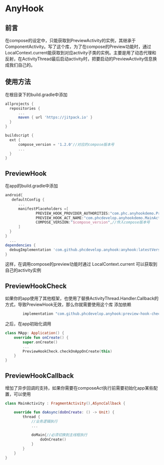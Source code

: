 # AnyHook 
## 前言
在compose的设定中，只能获取到PreviewActivity的实例，其继承于ComponentActivity。写了这个库，为了在compose的Preview功能时，通过LocalContext.current能获取到对应activity子类的实例。主要是用了动态代理和反射，在ActivityThread最后启动activity时，把要启动的PreviewActivity信息换成我们自己的。

## 使用方法
  在根目录下的build.gradle中添加
  ```gradle
  allprojects {
    repositories {
        ...
        maven { url 'https://jitpack.io' }
    }
  }
  
  buildscript {
    ext {
        compose_version = '1.2.0'//对应的compose版本号
        ...
    }
}
  ```
## PreviewHook
  在app的build.gradle中添加
  ```gradle
  android{
     defaultConfig {
        ...
        manifestPlaceholders =[
                PREVIEW_HOOK_PROVIDER_AUTHORITIES:"com.phc.anyhookdemo.PreviewHookProvider",//给provider提供的authorities,随便填，保证不重复就行
                PREVIEW_HOOK_ACT_NAME:"com.phcdevelop.anyhookdemo.MainActivity",//填写需要替换成的activity，需要是ComponentActivity的子类（不需要在manifest中注册）的全包名
                COMPOSE_VERSION:"$compose_version",//传入compose版本号
        ]
    }
  }
    ...
  dependencies {
    debugImplementation 'com.github.phcdevelop.anyhook:anyhook:latestVersion'
  }
  ```

这样，在调用compose的preview功能时通过 LocalContext.current 可以获取到自己的activity实例

## PreviewHookCheck
如果你的app使用了其他框架，也使用了替换ActivityThread.Handler.Callback的方式，导致PreviewHook无效，那么你就需要使用这个库
添加依赖
```gradle
        implementation "com.github.phcdevelop.anyhook:preview-hook-check:$anyhookVersion"
```
之后，在app初始化调用
```kotlin
class MApp: Application() {
    override fun onCreate() {
        super.onCreate()
        ...
        PreviewHookCheck.checkOnAppOnCreate(this)
    }
}
```

## PreviewHookCallback
增加了异步回调的支持，如果你需要在composeAct执行前需要初始化app某些配置，可以使用

```kotlin
class MainActivity : FragmentActivity(),ASyncCallback {

    override fun doAsync(doOnCreate: () -> Unit) {
        thread {
            //业务逻辑执行
            ...
            
            doMain{//必须切换到主线程执行
                doOnCreate()
            }
        }
    }
}
```
